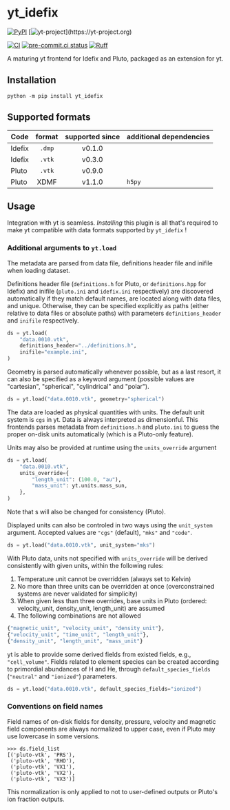 
# yt_idefix
[![PyPI](https://img.shields.io/pypi/v/yt-idefix.svg?logo=pypi&logoColor=white&label=PyPI)](https://pypi.org/project/yt_idefix/)
[![yt-project](https://img.shields.io/static/v1?label="works%20with"&message="yt"&color="blueviolet")](https://yt-project.org)

<!--- Tests and style --->
[![CI](https://github.com/neutrinoceros/yt_idefix/actions/workflows/ci.yml/badge.svg)](https://github.com/neutrinoceros/yt_idefix/actions/workflows/ci.yml)
[![pre-commit.ci status](https://results.pre-commit.ci/badge/github/neutrinoceros/yt_idefix/main.svg)](https://results.pre-commit.ci/latest/github/neutrinoceros/yt_idefix/main)
[![Ruff](https://img.shields.io/endpoint?url=https://raw.githubusercontent.com/charliermarsh/ruff/main/assets/badge/v2.json)](https://github.com/charliermarsh/ruff)

A maturing yt frontend for Idefix and Pluto, packaged as an extension for yt.

## Installation

```shell
python -m pip install yt_idefix
```

## Supported formats

| Code   | format | supported since | additional dependencies |
|--------|:------:|:---------------:|-------------------------|
| Idefix | `.dmp` | v0.1.0          |                         |
| Idefix | `.vtk` | v0.3.0          |                         |
| Pluto  | `.vtk` | v0.9.0          |                         |
| Pluto  |  XDMF  | v1.1.0          | `h5py`                  |

## Usage

Integration with yt is seamless. *Installing* this plugin is all that's required to make yt
compatible with data formats supported by `yt_idefix` !

### Additional arguments to `yt.load`
The metadata are parsed from data file, definitions header file and inifile when loading dataset.

Definitions header file (`definitions.h` for Pluto, or `definitions.hpp` for Idefix) and inifile (`pluto.ini` and `idefix.ini` respectively) are discovered automatically if they match default names, are located along with data files, and unique. Otherwise, they can be specified explicitly as paths (either relative to data files or absolute paths) with parameters `definitions_header` and `inifile` respectively.

```python
ds = yt.load(
    "data.0010.vtk",
    definitions_header="../definitions.h",
    inifile="example.ini",
)
```

Geometry is parsed automatically whenever possible, but as a last resort, it can also be specified as a keyword argument (possible values are "cartesian", "spherical", "cylindrical" and "polar").

```python
ds = yt.load("data.0010.vtk", geometry="spherical")
```

The data are loaded as physical quantities with units. The default unit system is `cgs` in yt. Data is always interpreted as dimensionful. This frontends parses metadata from `definitions.h` and `pluto.ini` to guess the proper on-disk units automatically (which is a Pluto-only feature).

Units may also be provided at runtime using the `units_override` argument
```python
ds = yt.load(
    "data.0010.vtk",
    units_override={
        "length_unit": (100.0, "au"),
        "mass_unit": yt.units.mass_sun,
    },
)
```
Note that s will also be changed for consistency (Pluto).

Displayed units can also be controled in two ways using the `unit_system` argument. Accepted values are `"cgs"` (default), `"mks"` and `"code"`.

```python
ds = yt.load("data.0010.vtk", unit_system="mks")
```

With Pluto data, units not specified with `units_override` will be derived consistently with given units, within the following rules:
1. Temperature unit cannot be overridden (always set to Kelvin)
2. No more than three units can be overridden at once (overconstrained systems are never validated for simplicity)
3. When given less than three overrides, base units in Pluto (ordered: velocity_unit, density_unit, length_unit) are assumed
4. The following combinations are not allowed

```python
{"magnetic_unit", "velocity_unit", "density_unit"},
{"velocity_unit", "time_unit", "length_unit"},
{"density_unit", "length_unit", "mass_unit"}
```

yt is able to provide some derived fields from existed fields, e.g., `"cell_volume"`. Fields related to element species can be created according to primordial abundances of H and He, through `default_species_fields` (`"neutral"` and `"ionized"`) parameters.

```python
ds = yt.load("data.0010.vtk", default_species_fields="ionized")
```

### Conventions on field names

Field names of on-disk fields for density, pressure, velocity and magnetic field components are always normalized to upper case, even if Pluto may use lowercase in some versions.

```python-prompt
>>> ds.field_list
[('pluto-vtk', 'PRS'),
 ('pluto-vtk', 'RHO'),
 ('pluto-vtk', 'VX1'),
 ('pluto-vtk', 'VX2'),
 ('pluto-vtk', 'VX3')]
```

This normalization is only applied to not to user-defined outputs or Pluto's ion
fraction outputs.
